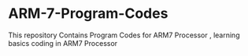 # ARM-7-Program-Codes
 This repository Contains Program Codes for ARM7 Processor , learning basics coding in ARM7 Processor
